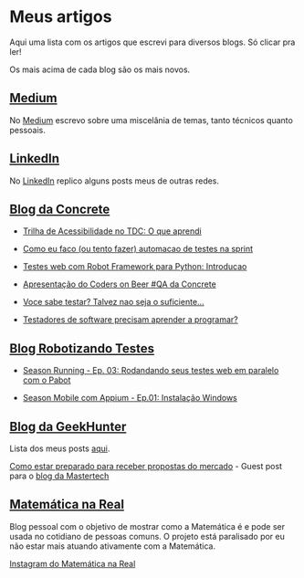 # Meus artigos

Aqui uma lista com os artigos que escrevi para diversos blogs. Só clicar pra ler!

Os mais acima de cada blog são os mais novos.

## [Medium](https://medium.com/@rodrigomatola)

No [Medium](https://medium.com/@rodrigomatola) escrevo sobre uma miscelânia de temas, tanto técnicos quanto pessoais.

## [LinkedIn](https://www.linkedin.com/in/rodrigomatola/)

No [LinkedIn](https://www.linkedin.com/in/rodrigomatola/detail/recent-activity/posts/) replico alguns posts meus de outras redes.

## [Blog da Concrete](https://concrete.com.br/)

- [Trilha de Acessibilidade no TDC: O que aprendi](https://concrete.com.br/2018/09/19/17486/)

- [Como eu faco (ou tento fazer) automacao de testes na sprint](https://concrete.com.br/2018/08/03/como-eu-faco-ou-tento-fazer-automacao-de-testes-na-sprint/)

- [Testes web com Robot Framework para Python: Introducao](https://www.concrete.com.br/2018/01/30/testes-web-com-robot-framework-para-python-introducao/)

- [Apresentação do Coders on Beer #QA da Concrete](https://www.slideshare.net/RodrigoMatola/nem-tudo-pepino-cucumber-x-robot-framework-86641457)

- [Voce sabe testar? Talvez nao seja o suficiente...](https://concrete.com.br/2017/07/03/voce-sabe-testar-talvez-nao-seja-o-suficiente)

- [Testadores de software precisam aprender a programar?](https://concrete.com.br/2017/08/04/testadores-de-software-precisam-aprender-a-programar/)

## [Blog Robotizando Testes](https://robotizandotestes.blogspot.com.br/)

- [Season Running - Ep. 03: Rodandando seus testes web em paralelo com o Pabot](https://robotizandotestes.blogspot.com.br/2018/01/season-running-ep-03-rodandando-seus.html)

- [Season Mobile com Appium - Ep.01: Instalação Windows](https://robotizandotestes.blogspot.com.br/2018/01/season-mobile-com-appium-ep01.html)

## [Blog da GeekHunter](http://blog.geekhunter.com.br)

Lista dos meus posts [aqui](http://blog.geekhunter.com.br/author/rodmatola/).

[Como estar preparado para receber propostas do mercado](https://blog.mastertech.tech/carreira/como-estar-preparado-para-receber-propostas-do-mercado/) - Guest post para o [blog da Mastertech](https://blog.mastertech.tech/)

## [Matemática na Real](http://narealmatematica.blogspot.com/)

Blog pessoal com o objetivo de mostrar como a Matemática é e pode ser usada no cotidiano de pessoas comuns. O projeto está paralisado por eu não estar mais atuando ativamente com a Matemática.

[Instagram do Matemática na Real](https://www.instagram.com/matematicanareal/)
